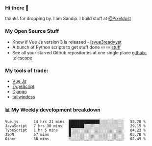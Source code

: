### Hi there 👋

thanks for dropping by.
I am Sandip. I build stuff at [@Pixeldust](github.com/pixeldust-in/)

###  **My Open Source Stuff**

 - Know if Vue Js version 3 is released -  [isvue3readyyet](https://github.com/sandiprb/isvue3readyyet)
 - A bunch of Python scripts to get stuff done 💤 💤 [stuff](https://github.com/sandiprb/stuff)
 - See all your starred Github repositories at one single place [github-telescope](https://github.com/sandiprb/github-telescope)



###  **My tools of trade:**
 - [Vue Js](https://github.com/vuejs/vue/)
 - [TypeScript](https://github.com/microsoft/TypeScript)
 - [Django](github.com/django/django)
 - [tailwindcss](https://github.com/tailwindlabs/tailwindcss)


###  📊 **My Weekly development breakdown**
<!--START_SECTION:waka-->
```text
Vue.js       14 hrs 21 mins  ██████████████░░░░░░░░░░░   55.78 % 
JavaScript   7 hrs 30 mins   ███████░░░░░░░░░░░░░░░░░░   29.15 % 
TypeScript   1 hr 5 mins     █░░░░░░░░░░░░░░░░░░░░░░░░   04.23 % 
JSON         57 mins         █░░░░░░░░░░░░░░░░░░░░░░░░   03.70 % 
Other        38 mins         ░░░░░░░░░░░░░░░░░░░░░░░░░   02.49 %
```
<!--END_SECTION:waka-->
